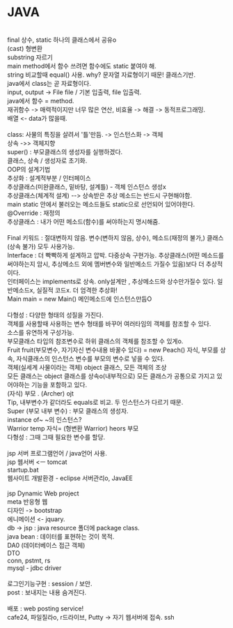 # JAVA
<br> final 상수, static 하나의 클래스에서 공유o
<br> (cast) 형변환 
<br> substring 자르기
<br> main method에서 함수 쓰려면 함수에도 static 붙여야 해.
<br> string 비교할때 equal() 사용. why? 문자열 자료형이기 때문! 클래스기반.
<br> java에서 class는 곧 자료형이다.
<br> input, output -> File file / 기본 입출력, file 입출력.
<br> java에서 함수 = method.
<br> 재귀함수 -> 매력적이지만 너무 많은 연산, 비효율 -> 해결 -> 동적프로그래밍.
<br> 배열 <- data가 많을때.
<br> 
<br> class: 사물의 특징을 살려서 '틀'만듬. -> 인스턴스화 -> 객체
<br> 상속 ->> 객체지향
<br> super() : 부모클래스의 생성자를 실행하겠다.
<br> 클래스, 상속 / 생성자로 초기화.
<br> OOP의 설계기법
<br> 추상화 : 설계적부분 / 인터페이스
<br> 추상클래스(미완클래스, 밑바탕, 설계틀) - 객체 인스턴스 생성x
<br> 추상클래스(체계적 설계) --> 상속받은 추상 메소드는 반드시 구현해야함.
<br> main static 안에서 불러오는 메소드들도 static으로 선언되어 있어야한다.
<br> @Override : 재정의
<br> 추상클래스 : 내가 어떤 메소드(함수)를 써야하는지 명시해줌.
<br> 
<br> Final 키워드 : 절대변하지 않음. 변수(변하지 않음, 상수), 메소드(재정의 불가,) 클래스(상속 불가) 모두 사용가능.
<br> Interface : 더 빡빡하게 설계하고 압박. 다중상속 구현가능. 추상클래스(어떤 메소드를 써야하는지 암시, 추상메소드 외에 멤버변수와 일반메소드 가질수 있음)보다 더 추상적이다.
<br> 인터페이스는 implements로 상속. only설계만 , 추상메소드와 상수만가질수 있다. 일반메소드x, 실질적 코드x. 더 엄격한 추상화!
<br> Main main = new Main() 메인메소드에 인스턴스만듬O
<br> 
<br> 다형성 : 다양한 형태의 성질을 가진다.
<br> 객체를 사용할때 사용하는 변수 형태를 바꾸어 여러타임의 객체를 참조할 수 있다. 
<br> 소스를 유연하게 구성가능. 
<br> 부모클래스 타입의 참조변수로 하위 클래스의 객체를 참조할 수 있게o.
<br> Fruit fruit(부모변수, 자기자신 변수내용 바꿀수 있다) = new Peach() 자식, 부모를 상속, 자식클래스의 인스턴스 변수를 부모의 변수로 넣을 수 있다. 
<br> 객체(실세계 사물이라는 객체) object 클래스, 모든 객체의 조상
<br> 모든 클래스는 object 클래스를 상속o(내부적으로) 모든 클래스가 공통으로 가지고 있어야하는 기능을 포함하고 있다.
<br> (자식) 부모 . (Archer) ojt 
<br> Tip, 내부변수가 같더라도 equals로 비교. 두 인스턴스가 다르기 때문.
<br> Super (부모 내부 변수) : 부모 클래스의 생성자.
<br> instance of~  ~의 인스턴스?
<br> Warrior temp 자식= (형변환 Warrior) heors 부모
<br> 다형성 : 그때 그때 필요한 변수를 할당. 
<br> 
<br> jsp 서버 프로그램언어 / java언어 사용.
<br> jsp 웹서버 <ㅡ tomcat
<br> startup.bat
<br> 웹사이트 개발환경 - eclipse 서버관리o, JavaEE
<br> 
<br> jsp Dynamic Web project
<br> meta 반응형 웹
<br> 디자인 -> bootstrap
<br> 에니메이션 <- jquary.
<br> db -> jsp : java resource 폴더에 package class.
<br> java bean : 데이터를 표현하는 것이 목적.
<br> DA0 (데이터베이스 접근 객체)
<br> DTO
<br> conn, pstmt, rs 
<br> mysql - jdbc driver
<br> 
<br> 로그인기능구현 : session / 보안.
<br> post : 보내지는 내용 숨겨진다.
<br> 
<br> 배포 : web posting service!
<br> cafe24, 파일질라o, r드라이브, Putty -> 자기 웹서버에 접속. ssh
